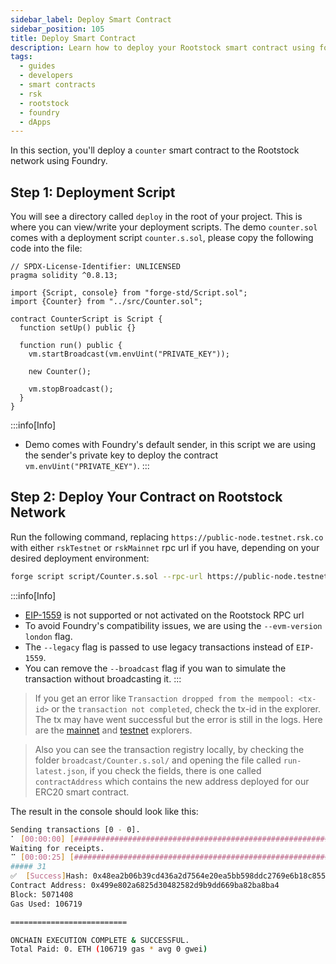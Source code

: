 ```yaml
---
sidebar_label: Deploy Smart Contract
sidebar_position: 105
title: Deploy Smart Contract
description: Learn how to deploy your Rootstock smart contract using forge.
tags:
  - guides
  - developers
  - smart contracts
  - rsk
  - rootstock
  - foundry
  - dApps
---
```


In this section, you'll deploy a `counter` smart contract to the Rootstock network using Foundry.

## Step 1: Deployment Script

You will see a directory called `deploy` in the root of your project. This is where you can view/write your deployment scripts. The demo `counter.sol` comes with a deployment script `counter.s.sol`, please copy the following code into the file:

```solidity
// SPDX-License-Identifier: UNLICENSED
pragma solidity ^0.8.13;

import {Script, console} from "forge-std/Script.sol";
import {Counter} from "../src/Counter.sol";

contract CounterScript is Script {
  function setUp() public {}

  function run() public {
    vm.startBroadcast(vm.envUint("PRIVATE_KEY"));

    new Counter();

    vm.stopBroadcast();
  }
}
```

:::info\[Info]

- Demo comes with Foundry's default sender, in this script we are using the sender's private key to deploy the contract `vm.envUint("PRIVATE_KEY")`.
  :::

## Step 2: Deploy Your Contract on Rootstock Network

Run the following command, replacing `https://public-node.testnet.rsk.co` with either `rskTestnet` or `rskMainnet` rpc url if you have, depending on your desired deployment environment:

```bash
forge script script/Counter.s.sol --rpc-url https://public-node.testnet.rsk.co --broadcast --legacy --evm-version london
```

:::info\[Info]

- [EIP-1559](https://github.com/ethereum/EIPs/blob/master/EIPS/eip-1559.md) is not supported or not activated on the Rootstock RPC url
- To avoid Foundry's compatibility issues, we are using the `--evm-version london` flag.
- The `--legacy` flag is passed to use legacy transactions instead of `EIP-1559`.
- You can remove the `--broadcast` flag if you wan to simulate the transaction without broadcasting it.
  :::

> If you get an error like `Transaction dropped from the mempool: <tx-id>` or the `transaction not completed`, check the tx-id in the explorer. The tx may have went successful but the error is still in the logs. Here are the [mainnet](https://explorer.rootstock.io/) and [testnet](https://explorer.testnet.rootstock.io/) explorers.

> Also you can see the transaction registry locally, by checking the folder `broadcast/Counter.s.sol/` and opening the file called `run-latest.json`, if you check the fields, there is one called `contractAddress` which contains the new address deployed for our ERC20 smart contract.

The result in the console should look like this:

```bash
Sending transactions [0 - 0].
⠁ [00:00:00] [###############################################################################################################################################] 1/1 txes (0.0s)##
Waiting for receipts.
⠉ [00:00:25] [###########################################################################################################################################] 1/1 receipts (0.0s)
##### 31
✅  [Success]Hash: 0x48ea2b06b39cd436a2d7564e20ea5bb598ddc2769e6b18c855170f0e9e4d5687
Contract Address: 0x499e802a6825d30482582d9b9dd669ba82ba8ba4
Block: 5071408
Gas Used: 106719

==========================

ONCHAIN EXECUTION COMPLETE & SUCCESSFUL.
Total Paid: 0. ETH (106719 gas * avg 0 gwei)
```
